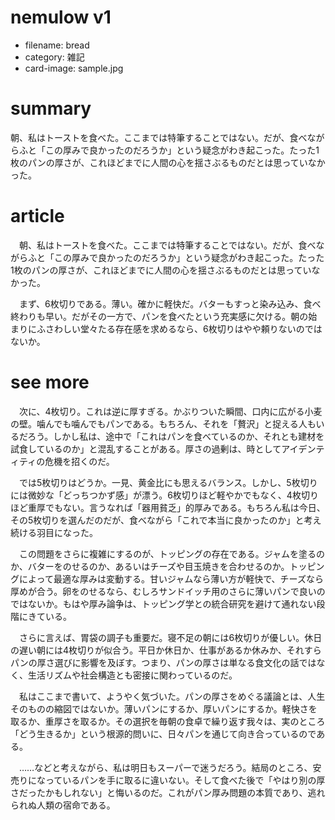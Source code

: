 # nemulow v1

* filename: bread
* category: 雑記
* card-image: sample.jpg 

# summary

朝、私はトーストを食べた。ここまでは特筆することではない。だが、食べながらふと「この厚みで良かったのだろうか」という疑念がわき起こった。たった1枚のパンの厚さが、これほどまでに人間の心を揺さぶるものだとは思っていなかった。

# article

　朝、私はトーストを食べた。ここまでは特筆することではない。だが、食べながらふと「この厚みで良かったのだろうか」という疑念がわき起こった。たった1枚のパンの厚さが、これほどまでに人間の心を揺さぶるものだとは思っていなかった。

　まず、6枚切りである。薄い。確かに軽快だ。バターもすっと染み込み、食べ終わりも早い。だがその一方で、パンを食べたという充実感に欠ける。朝の始まりにふさわしい堂々たる存在感を求めるなら、6枚切りはやや頼りないのではないか。

# see more

　次に、4枚切り。これは逆に厚すぎる。かぶりついた瞬間、口内に広がる小麦の壁。噛んでも噛んでもパンである。もちろん、それを「贅沢」と捉える人もいるだろう。しかし私は、途中で「これはパンを食べているのか、それとも建材を試食しているのか」と混乱することがある。厚さの過剰は、時としてアイデンティティの危機を招くのだ。

　では5枚切りはどうか。一見、黄金比にも思えるバランス。しかし、5枚切りには微妙な「どっちつかず感」が漂う。6枚切りほど軽やかでもなく、4枚切りほど重厚でもない。言うなれば「器用貧乏」的厚みである。もちろん私は今日、その5枚切りを選んだのだが、食べながら「これで本当に良かったのか」と考え続ける羽目になった。

　この問題をさらに複雑にするのが、トッピングの存在である。ジャムを塗るのか、バターをのせるのか、あるいはチーズや目玉焼きを合わせるのか。トッピングによって最適な厚みは変動する。甘いジャムなら薄い方が軽快で、チーズなら厚めが合う。卵をのせるなら、むしろサンドイッチ用のさらに薄いパンで良いのではないか。もはや厚み論争は、トッピング学との統合研究を避けて通れない段階にきている。

　さらに言えば、胃袋の調子も重要だ。寝不足の朝には6枚切りが優しい。休日の遅い朝には4枚切りが似合う。平日か休日か、仕事があるか休みか、それすらパンの厚さ選びに影響を及ぼす。つまり、パンの厚さは単なる食文化の話ではなく、生活リズムや社会構造とも密接に関わっているのだ。

　私はここまで書いて、ようやく気づいた。パンの厚さをめぐる議論とは、人生そのものの縮図ではないか。薄いパンにするか、厚いパンにするか。軽快さを取るか、重厚さを取るか。その選択を毎朝の食卓で繰り返す我々は、実のところ「どう生きるか」という根源的問いに、日々パンを通じて向き合っているのである。

　……などと考えながら、私は明日もスーパーで迷うだろう。結局のところ、安売りになっているパンを手に取るに違いない。そして食べた後で「やはり別の厚さだったかもしれない」と悔いるのだ。これがパン厚み問題の本質であり、逃れられぬ人類の宿命である。
